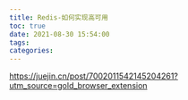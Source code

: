 ```yaml
---
title: Redis-如何实现高可用
toc: true
date: 2021-08-30 15:54:00
tags:
categories:
---
```


https://juejin.cn/post/7002011542145204261?utm_source=gold_browser_extension

